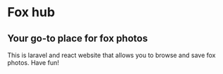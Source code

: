 # Fox hub
## Your go-to place for fox photos
This is laravel and react website that allows you to browse and save fox photos. Have fun!
